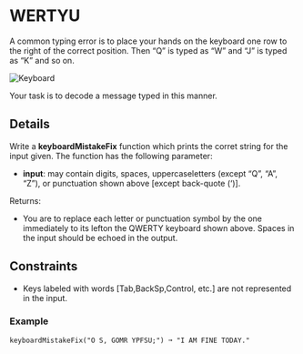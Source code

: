 # WERTYU

A common typing error is to place your hands on the keyboard one row to the right of the correct position. Then “Q” is typed as “W” and “J” is typed as “K” and so on.

<p align="left">
  <img src="../../../assets/keyboard.png" alt="Keyboard">
</p>

Your task is to decode a message typed in this manner.

## Details

Write a **keyboardMistakeFix** function which prints the corret string for the input given. 
The function has the following parameter:
- **input**: may contain digits, spaces, uppercaseletters (except “Q”, “A”, “Z”), or punctuation shown above [except back-quote (‘)]. 

Returns:
- You are to replace each letter or punctuation symbol by the one immediately to its lefton the QWERTY keyboard shown above. Spaces in the input should be echoed in the output.

## Constraints
- Keys labeled with words [Tab,BackSp,Control, etc.] are not represented in the input.


### Example
```text
keyboardMistakeFix("O S, GOMR YPFSU;") ➞ "I AM FINE TODAY."
```